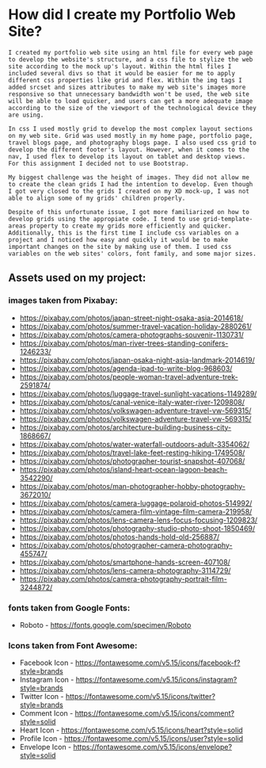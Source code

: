 # How did I create my Portfolio Web Site?
    I created my portfolio web site using an html file for every web page to develop the website's structure, and a css file to stylize the web site according to the mock up's layout. Within the html files I included several divs so that it would be easier for me to apply different css properties like grid and flex. Within the img tags I added srcset and sizes attributes to make my web site's images more responsive so that unnecessary bandwidth won't be used, the web site will be able to load quicker, and users can get a more adequate image according to the size of the viewport of the technological device they are using. 

    In css I used mostly grid to develop the most complex layout sections on my web site. Grid was used mostly in my home page, portfolio page, travel blogs page, and photography blogs page. I also used css grid to develop the different footer's layout. However, when it comes to the nav, I used flex to develop its layout on tablet and desktop views. For this assignment I decided not to use Bootstrap.

    My biggest challenge was the height of images. They did not allow me to create the clean grids I had the intention to develop. Even though I got very closed to the grids I created on my XD mock-up, I was not able to align some of my grids' children properly.

    Despite of this unfortunate issue, I got more familiarized on how to develop grids using the appropiate code. I tend to use grid-template-areas property to create my grids more efficiently and quicker. Additionally, this is the first time I include css variables on a project and I noticed how easy and quickly it would be to make important changes on the site by making use of them. I used css variables on the web sites' colors, font family, and some major sizes. 

## Assets used on my project:
### images taken from Pixabay:
- https://pixabay.com/photos/japan-street-night-osaka-asia-2014618/
- https://pixabay.com/photos/summer-travel-vacation-holiday-2880261/
- https://pixabay.com/photos/camera-photographs-souvenir-1130731/
- https://pixabay.com/photos/man-river-trees-standing-conifers-1246233/
- https://pixabay.com/photos/japan-osaka-night-asia-landmark-2014619/
- https://pixabay.com/photos/agenda-ipad-to-write-blog-968603/
- https://pixabay.com/photos/people-woman-travel-adventure-trek-2591874/
- https://pixabay.com/photos/luggage-travel-sunlight-vacations-1149289/
- https://pixabay.com/photos/canal-venice-italy-water-river-1209808/
- https://pixabay.com/photos/volkswagen-adventure-travel-vw-569315/
- https://pixabay.com/photos/volkswagen-adventure-travel-vw-569315/
- https://pixabay.com/photos/architecture-building-business-city-1868667/
- https://pixabay.com/photos/water-waterfall-outdoors-adult-3354062/
- https://pixabay.com/photos/travel-lake-feet-resting-hiking-1749508/
- https://pixabay.com/photos/photographer-tourist-snapshot-407068/
- https://pixabay.com/photos/island-heart-ocean-lagoon-beach-3542290/
- https://pixabay.com/photos/man-photographer-hobby-photography-3672010/
- https://pixabay.com/photos/camera-luggage-polaroid-photos-514992/
- https://pixabay.com/photos/camera-film-vintage-film-camera-219958/
- https://pixabay.com/photos/lens-camera-lens-focus-focusing-1209823/
- https://pixabay.com/photos/photography-studio-photo-shoot-1850469/
- https://pixabay.com/photos/photos-hands-hold-old-256887/
- https://pixabay.com/photos/photographer-camera-photography-455747/
- https://pixabay.com/photos/smartphone-hands-screen-407108/
- https://pixabay.com/photos/lens-camera-photography-3114729/
- https://pixabay.com/photos/camera-photography-portrait-film-3244872/

### fonts taken from Google Fonts:
- Roboto - https://fonts.google.com/specimen/Roboto

### Icons taken from Font Awesome:
- Facebook Icon - https://fontawesome.com/v5.15/icons/facebook-f?style=brands
- Instagram Icon - https://fontawesome.com/v5.15/icons/instagram?style=brands
- Twitter Icon - https://fontawesome.com/v5.15/icons/twitter?style=brands
- Comment Icon - https://fontawesome.com/v5.15/icons/comment?style=solid
- Heart Icon - https://fontawesome.com/v5.15/icons/heart?style=solid
- Profile Icon - https://fontawesome.com/v5.15/icons/user?style=solid
- Envelope Icon - https://fontawesome.com/v5.15/icons/envelope?style=solid


